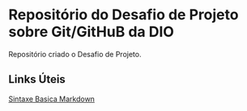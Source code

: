 # Repositório do Desafio de Projeto sobre Git/GitHuB da DIO
Repositório criado o Desafio de Projeto.

## Links Úteis
[Sintaxe Basica Markdown](http://markdownguide.org/basic-syntax/)
